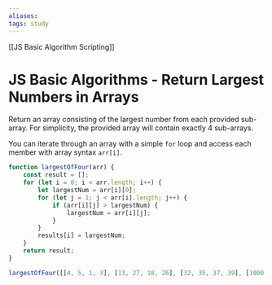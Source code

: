 ```yaml
---
aliases:
tags: study
---
```

[[JS Basic Algorithm Scripting]]
# JS Basic Algorithms - Return Largest Numbers in Arrays
Return an array consisting of the largest number from each provided sub-array. For simplicity, the provided array will contain exactly 4 sub-arrays.

You can iterate through an array with a simple `for` loop and access each member with array syntax `arr[i]`.

```js
function largestOfFour(arr) {
	const result = [];
	for (let i = 0; i < arr.length; i++) {
		let largestNum = arr[i][0];
		for (let j = 1; j < arr[i].length; j++) {
			if (arr[i][j] > largestNum) {
				largestNum = arr[i][j];
			}
		}
		results[i] = largestNum;
	}
	return result;
}

largestOfFour([[4, 5, 1, 3], [13, 27, 18, 26], [32, 35, 37, 39], [1000, 1001, 857, 1]]);
```